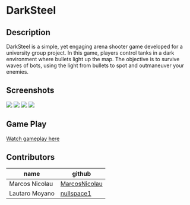 # DarkSteel

## Description

DarkSteel is a simple, yet engaging arena shooter game developed for a university group project. In this game, players control tanks in a dark environment where bullets light up the map. The objective is to survive waves of bots, using the light from bullets to spot and outmaneuver your enemies.

## Screenshots

![](./Assets/1.png)
![](./Assets/2.png)
![](./Assets/3.png)
![](./Assets/4.png.png)

## Game Play

[Watch gameplay here](https://www.youtube.com/watch?v=WxKRH3obfo4)

## Contributors

| name           | github                                            |
| -------------- | ------------------------------------------------- |
| Marcos Nicolau | [MarcosNicolau](https://github.com/MarcosNicolau) |
| Lautaro Moyano | [nullspace1](https://github.com/nullspace1)       |
